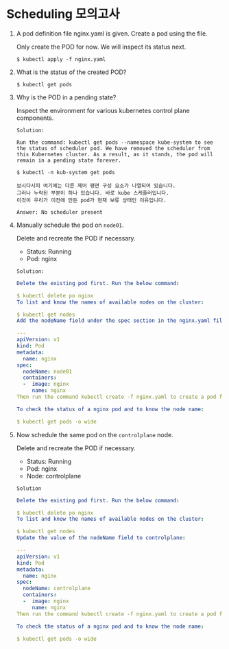 # Scheduling 모의고사



1. A pod definition file nginx.yaml is given. Create a pod using the file.

   Only create the POD for now. We will inspect its status next.

   ```
   $ kubectl apply -f nginx.yaml
   ```

   



2. What is the status of the created POD?

   ```
   $ kubectl get pods
   ```



3. Why is the POD in a pending state?

   Inspect the environment for various kubernetes control plane components.

   `Solution: `

   `Run the command: kubectl get pods --namespace kube-system to see the status of scheduler pod. We have removed the scheduler from this Kubernetes cluster. As a result, as it stands, the pod will remain in a pending state forever.`

   ```
   $ kubectl -n kub-system get pods
   
   보시다시피 여기에는 다른 제어 평면 구성 요소가 나열되어 있습니다.
   그러나 누락된 부분이 하나 있습니다. 바로 kube 스케줄러입니다.
   이것이 우리가 이전에 만든 pod가 현재 보류 상태인 이유입니다.
   
   Answer: No scheduler present
   ```



4. Manually schedule the pod on `node01`.

   Delete and recreate the POD if necessary.

   - Status: Running
   - Pod: nginx

   `Solution:`

   ```yaml
   Delete the existing pod first. Run the below command:
   
   $ kubectl delete po nginx
   To list and know the names of available nodes on the cluster:
   
   $ kubectl get nodes
   Add the nodeName field under the spec section in the nginx.yaml file with node01 as the value:
   
   ---
   apiVersion: v1
   kind: Pod
   metadata:
     name: nginx
   spec:
     nodeName: node01
     containers:
     -  image: nginx
        name: nginx
   Then run the command kubectl create -f nginx.yaml to create a pod from the definition file.
   
   To check the status of a nginx pod and to know the node name: 
   
   $ kubectl get pods -o wide
   ```

   

5. Now schedule the same pod on the `controlplane` node.

   Delete and recreate the POD if necessary.

   - Status: Running
   - Pod: nginx
   - Node: controlplane

   `Solution`

   ```yaml
   Delete the existing pod first. Run the below command:
   
   $ kubectl delete po nginx
   To list and know the names of available nodes on the cluster:
   
   $ kubectl get nodes
   Update the value of the nodeName field to controlplane:
   
   ---
   apiVersion: v1
   kind: Pod
   metadata:
     name: nginx
   spec:
     nodeName: controlplane
     containers:
     -  image: nginx
        name: nginx
   Then run the command kubectl create -f nginx.yaml to create a pod from the definition file.
   
   To check the status of a nginx pod and to know the node name: 
   
   $ kubectl get pods -o wide
   ```

   
